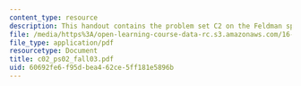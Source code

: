 ```yaml
---
content_type: resource
description: This handout contains the problem set C2 on the Feldman spider package.
file: /media/https%3A/open-learning-course-data-rc.s3.amazonaws.com/16-01-unified-engineering-i-ii-iii-iv-fall-2005-spring-2006/60692fe6f95dbea462ce5ff181e5896b_c02_ps02_fall03.pdf
file_type: application/pdf
resourcetype: Document
title: c02_ps02_fall03.pdf
uid: 60692fe6-f95d-bea4-62ce-5ff181e5896b
---
```

